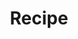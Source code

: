 ---
title: "Recipe"
layout: recipes
permalink: /recipes/
author_profile: true
sidebar_main: true
---